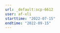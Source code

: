 ```yaml
---
url: _default:scp-6612
user: af-xli
starttime: "2022-07-15"
endtime: "2022-09-15"
---
```

<reserve />